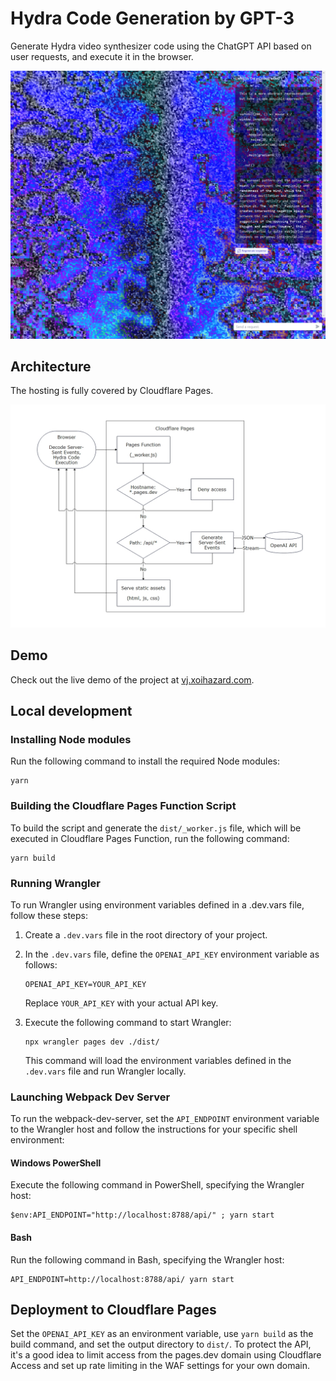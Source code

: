 # Hydra Code Generation by GPT-3

Generate Hydra video synthesizer code using the ChatGPT API based on user requests, and execute it in the browser.

![Screenshot 1](./images/screenshot1.jpg)

## Architecture

The hosting is fully covered by Cloudflare Pages.

![Architecture Diagram](./images/architecture.jpg)

## Demo

Check out the live demo of the project at [vj.xoihazard.com](https://vj.xoihazard.com).

## Local development

### Installing Node modules

Run the following command to install the required Node modules:

```
yarn
```

### Building the Cloudflare Pages Function Script

To build the script and generate the `dist/_worker.js` file, which will be executed in Cloudflare Pages Function, run the following command:

```
yarn build
```

### Running Wrangler

To run Wrangler using environment variables defined in a .dev.vars file, follow these steps:

1. Create a `.dev.vars` file in the root directory of your project.
1. In the `.dev.vars` file, define the `OPENAI_API_KEY` environment variable as follows:

   ```
   OPENAI_API_KEY=YOUR_API_KEY
   ```

   Replace `YOUR_API_KEY` with your actual API key.
1. Execute the following command to start Wrangler:

   ```
   npx wrangler pages dev ./dist/
   ```

   This command will load the environment variables defined in the `.dev.vars` file and run Wrangler locally.


### Launching Webpack Dev Server

To run the webpack-dev-server, set the `API_ENDPOINT` environment variable to the Wrangler host and follow the instructions for your specific shell environment:

#### Windows PowerShell

Execute the following command in PowerShell, specifying the Wrangler host:

```
$env:API_ENDPOINT="http://localhost:8788/api/" ; yarn start
```

#### Bash

Run the following command in Bash, specifying the Wrangler host:

```
API_ENDPOINT=http://localhost:8788/api/ yarn start
```

## Deployment to Cloudflare Pages

Set the `OPENAI_API_KEY` as an environment variable, use `yarn build` as the build command, and set the output directory to `dist/`. To protect the API, it's a good idea to limit access from the pages.dev domain using Cloudflare Access and set up rate limiting in the WAF settings for your own domain.